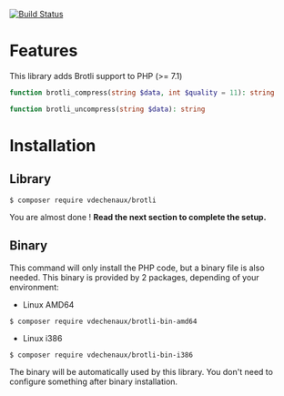 [![Build Status](https://travis-ci.org/vdechenaux/brotli-php.svg?branch=master)](https://travis-ci.org/vdechenaux/brotli-php)

# Features

This library adds Brotli support to PHP (>= 7.1)

```php
function brotli_compress(string $data, int $quality = 11): string

function brotli_uncompress(string $data): string
```

# Installation


## Library
```
$ composer require vdechenaux/brotli
```

You are almost done ! **Read the next section to complete the setup.**

## Binary
This command will only install the PHP code, but a binary file is also needed. 
This binary is provided by 2 packages, depending of your environment:

- Linux AMD64
```
$ composer require vdechenaux/brotli-bin-amd64
```

- Linux i386
```
$ composer require vdechenaux/brotli-bin-i386
```

The binary will be automatically used by this library.
You don't need to configure something after binary installation.
